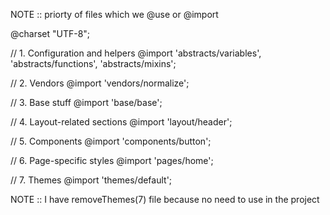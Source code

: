 
NOTE :: priorty of files which we @use or @import

@charset "UTF-8";

// 1. Configuration and helpers
@import 
 'abstracts/variables',
  'abstracts/functions',
  'abstracts/mixins';

// 2. Vendors
@import 'vendors/normalize';

// 3. Base stuff
@import 'base/base';

// 4. Layout-related sections
@import 'layout/header';

// 5. Components
@import 'components/button';

// 6. Page-specific styles
@import 'pages/home';

// 7. Themes
@import 'themes/default';

NOTE :: I have removeThemes(7) file because no need to use in the project
